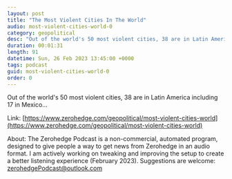 ```yaml
---
layout: post
title: "The Most Violent Cities In The World"
audio: most-violent-cities-world-0
category: geopolitical
desc: "Out of the world's 50 most violent cities, 38 are in Latin America including 17 in Mexico..."
duration: 00:01:31
length: 91
datetime: Sun, 26 Feb 2023 13:45:00 +0000
tags: podcast
guid: most-violent-cities-world-0
order: 0
---
```

Out of the world's 50 most violent cities, 38 are in Latin America including 17 in Mexico...

Link: [https://www.zerohedge.com/geopolitical/most-violent-cities-world](https://www.zerohedge.com/geopolitical/most-violent-cities-world)

About: The Zerohedge Podcast is a non-commercial, automated program, designed to give people a way to get news from Zerohedge in an audio format.  I am actively working on tweaking and improving the setup to create a better listening experience (February 2023).  Suggestions are welcome: [zerohedgePodcast@outlook.com](mailto:zerohedgePodcast@outlook.com)